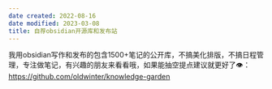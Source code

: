 ```yaml
---
date created: 2022-08-16
date modified: 2023-03-08
title: 自荐obsidian开源库和发布站
---
```


我用obsidian写作和发布的包含1500+笔记的公开库，不搞美化排版，不搞日程管理，专注做笔记，有兴趣的朋友来看看哦，如果能抽空提点建议就更好了👁：https://github.com/oldwinter/knowledge-garden
